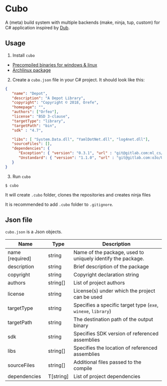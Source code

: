 # Cubo
A (meta) build system with multiple  backends (make, ninja, tup, custom) for C# application inspired by [Dub](https://github.com/dlang/dub).


## Usage
1. Install `cubo`
- [Precompiled binaries for windows & linux](https://github.com/o3o/cubo/releases/)
- [Archlinux package](https://github.com/o3o/cuboPackage)

2. Create a `cubo.json` file in your C# project. It should look like this:

```json
{
   "name": "Depot",
   "description": "A Depot Library",
   "copyright": "Copyright © 2018, Orefe",
   "homepage": "",
   "authors": ["Orfeo"],
   "license": "BSD 3-clause",
   "targetType": "library",
   "targetPath": "bin",
   "sdk" : "4.7",

   "libs": [ "System.Data.dll", "YamlDotNet.dll", "log4net.dll"],
   "sourceFiles": [],
   "dependencies": {
      "Exception": { "version": "0.3.1", "url" : "git@gitlab.com:ml_cs/Exception.git"},
      "Unstandard": { "version": "1.1.0", "url" : "git@gitlab.com:o3o/Unstandard.git"}
   }
}
```

3. Run `cubo`
```
$ cubo
```
It will create `.cubo` folder, clones the repositories and creates ninja files

It is recommended to add `.cubo` folder to `.gitignore`.


## Json file
`cubo.json` is a Json objects.

| Name            | Type      | Description                                                   |
| ---             | ---       | ---                                                           |
| name [required] | string    | Name of the package, used to uniquely identify the package.   |
| description     | string    | Brief description of the package                              |
| copyright       | string    | Copyright declaration string                                  |
| authors         | string[]  | List of project authors                                       |
| license         | string    | License(s) under which the project can be used                |
| targetType      | string    | Specifies a specific target type (`exe`, `winexe`, `library`) |
| targetPath      | string    | The destination path of the output binary                     |
| sdk             | string    | Specifies SDK version of referenced assemblies                |
| libs            | string[]  | Specifies the location of referenced assemblies               |
| sourceFiles     | string[]  | Additional files passed to the compile                        |
| dependencies    | T[string] | List of project dependencies                                  |








